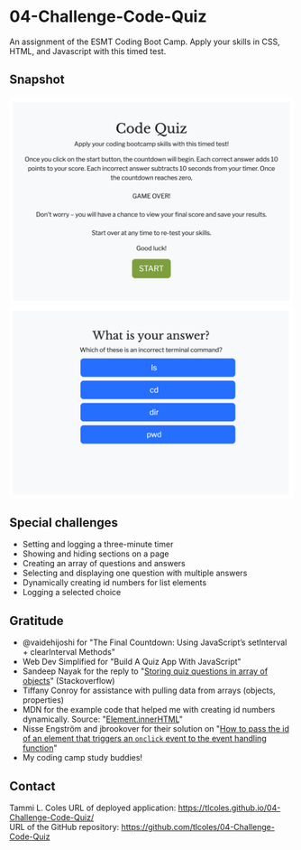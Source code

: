# 04-Challenge-Code-Quiz
An assignment of the ESMT Coding Boot Camp. Apply your skills in CSS, HTML, and Javascript with this timed test.

## Snapshot
![Quiz start page](./assets/images/220604-04-Challenge-Code-Quiz-start.png)
![Quiz Q&A page](./assets/images/220604-04-Challenge-Code-Quiz-qa.png)

## Special challenges
* Setting and logging a three-minute timer
* Showing and hiding sections on a page
* Creating an array of questions and answers
* Selecting and displaying one question with multiple answers
* Dynamically creating id numbers for list elements
* Logging a selected choice
## Gratitude
* @vaidehijoshi for "The Final Countdown: Using JavaScript’s setInterval + clearInterval Methods"
* Web Dev Simplified for "Build A Quiz App With JavaScript"
* Sandeep Nayak for the reply to "[Storing quiz questions in array of objects](https://stackoverflow.com/questions/37252041/storing-quiz-questions-in-array-of-objects)" (Stackoverflow)
* Tiffany Conroy for assistance with pulling data from arrays (objects, properties)
* MDN for the example code that helped me with creating id numbers dynamically. Source: "[Element.innerHTML](https://developer.mozilla.org/en-US/docs/Web/API/Element/innerHTML#appending_html_to_an_element)" 
* Nisse Engström and jbrookover for their solution on "[How to pass the id of an element that triggers an `onclick` event to the event handling function](https://stackoverflow.com/questions/6575210/how-to-pass-the-id-of-an-element-that-triggers-an-onclick-event-to-the-event-h)"
* My coding camp study buddies!
## Contact
Tammi L. Coles
URL of deployed application:  https://tlcoles.github.io/04-Challenge-Code-Quiz/  
URL of the GitHub repository: https://github.com/tlcoles/04-Challenge-Code-Quiz  